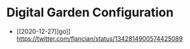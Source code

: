 # Digital Garden Configuration

- [[2020-12-27]]go]] https://twitter.com/flancian/status/1342814900574425089


